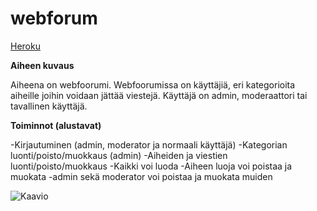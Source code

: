 # webforum

[Heroku](https://warm-anchorage-65897.herokuapp.com/)

**Aiheen kuvaus**

Aiheena on webfoorumi. Webfoorumissa on käyttäjiä, eri kategorioita aiheille joihin voidaan jättää viestejä. Käyttäjä on admin, moderaattori tai tavallinen käyttäjä.

**Toiminnot (alustavat)**

-Kirjautuminen (admin, moderator ja normaali käyttäjä)
-Kategorian luonti/poisto/muokkaus (admin)
-Aiheiden ja viestien luonti/poisto/muokkaus 
	-Kaikki voi luoda
	-Aiheen luoja voi poistaa ja muokata
	-admin sekä moderator voi poistaa ja muokata muiden


![Kaavio](/dokumentaatio/KAAVIO.png)
